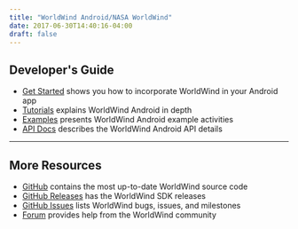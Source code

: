 ```yaml
---
title: "WorldWind Android/NASA WorldWind"
date: 2017-06-30T14:40:16-04:00
draft: false
---
```


## Developer's Guide

- [Get Started](/android/get-started) shows you how to incorporate WorldWind in your Android app
- [Tutorials](/android/tutorials) explains WorldWind Android in depth
- [Examples](/android/examples) presents WorldWind Android example activities
- [API Docs](/android/docs) describes the WorldWind Android API details

---

## More Resources

- [GitHub](https://github.com/NASAWorldWind/WorldWindAndroid/) contains the most up-to-date WorldWind source code
- [GitHub Releases](https://github.com/NASAWorldWind/WorldWindAndroid/releases/) has the WorldWind SDK releases
- [GitHub Issues](https://github.com/NASAWorldWind/WorldWindAndroid/issues/) lists WorldWind bugs, issues, and
        milestones
- [Forum](https://forum.worldwindcentral.com) provides help from the WorldWind community
